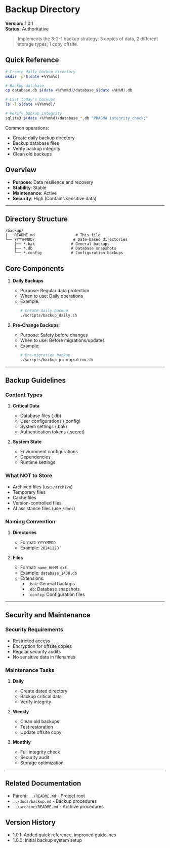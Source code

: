 # Backup Directory

**Version:** 1.0.1  
**Status:** Authoritative

> Implements the 3-2-1 backup strategy: 3 copies of data, 2 different storage types, 1 copy offsite.

## Quick Reference
```bash
# Create daily backup directory
mkdir -p $(date +%Y%m%d)

# Backup database
cp database.db $(date +%Y%m%d)/database_$(date +%H%M).db

# List today's backups
ls -l $(date +%Y%m%d)/

# Verify backup integrity
sqlite3 $(date +%Y%m%d)/database_*.db "PRAGMA integrity_check;"
```

Common operations:
- Create daily backup directory
- Backup database files
- Verify backup integrity
- Clean old backups

## Overview
- **Purpose**: Data resilience and recovery
- **Stability**: Stable
- **Maintenance**: Active
- **Security**: High (Contains sensitive data)

---

## Directory Structure
```
/backup/
├── README.md                  # This file
└── YYYYMMDD/                 # Date-based directories
    ├── *.bak                # General backups
    ├── *.db                 # Database snapshots
    └── *.config             # Configuration backups
```

## Core Components

1. **Daily Backups**
   - Purpose: Regular data protection
   - When to use: Daily operations
   - Example:
     ```bash
     # Create daily backup
     ./scripts/backup_daily.sh
     ```

2. **Pre-Change Backups**
   - Purpose: Safety before changes
   - When to use: Before migrations/updates
   - Example:
     ```bash
     # Pre-migration backup
     ./scripts/backup_premigration.sh
     ```

---

## Backup Guidelines

### Content Types
1. **Critical Data**
   - Database files (.db)
   - User configurations (.config)
   - System settings (.bak)
   - Authentication tokens (.secret)

2. **System State**
   - Environment configurations
   - Dependencies
   - Runtime settings

### What NOT to Store
- Archived files (use `/archive`)
- Temporary files
- Cache files
- Version-controlled files
- AI assistance files (use `/docs`)

### Naming Convention
1. **Directories**
   - Format: `YYYYMMDD`
   - Example: `20241228`

2. **Files**
   - Format: `name_HHMM.ext`
   - Example: `database_1430.db`
   - Extensions:
     - `.bak`: General backups
     - `.db`: Database snapshots
     - `.config`: Configuration files

---

## Security and Maintenance

### Security Requirements
- Restricted access
- Encryption for offsite copies
- Regular security audits
- No sensitive data in filenames

### Maintenance Tasks
1. **Daily**
   - Create dated directory
   - Backup critical data
   - Verify integrity

2. **Weekly**
   - Clean old backups
   - Test restoration
   - Update offsite copy

3. **Monthly**
   - Full integrity check
   - Security audit
   - Storage optimization

---

## Related Documentation
- Parent: `../README.md` - Project root
- `../docs/backup.md` - Backup procedures
- `../archive/README.md` - Archive procedures

## Version History
- 1.0.1: Added quick reference, improved guidelines
- 1.0.0: Initial backup system setup
